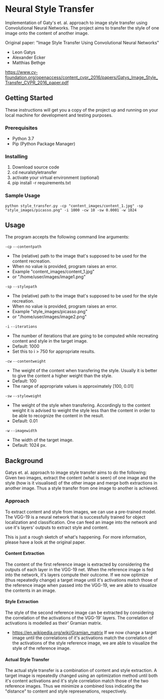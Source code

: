 # Neural Style Transfer

Implementation of Gaty's et. al. approach to image style transfer using Convolutional Neural Networks. The project
aims to transfer the style of one image onto the content of another image.

Original paper:
"Image Style Transfer Using Convolutional Neural Networks"
- Leon Gatys
- Alexander Ecker
- Matthias Bethge

https://www.cv-foundation.org/openaccess/content_cvpr_2016/papers/Gatys_Image_Style_Transfer_CVPR_2016_paper.pdf

## Getting Started

These instructions will get you a copy of the project up and running on your local machine for development and testing purposes.

### Prerequisites

- Python 3.7
- Pip (Python Package Manager)

### Installing

1. Download source code
2. cd neuralstyletransfer
3. activate your virtual environment (optional)
4. pip install -r requirements.txt

### Sample Usage
`python style_transfer.py -cp "content_images/content_1.jpg" -sp "style_images/picasso.png" -i 1000 -cw 10 -sw 0.0001 -w 1024`

## Usage
The program accepts the following command line arguments:

`-cp`
`--contentpath`
- The (relative) path to the image that's supposed to be used for the content recreation. 
- When no value is provided, program raises an error.
- Example "content_images/content_1.jpg"
- or "/home/user/images/image1.png"

`-sp`
`--stylepath`
- The (relative) path to the image that's supposed to be used for the style recreation.
- When no value is provided, program raises an error.
- Example "style_images/picasso.png"
- or "/home/user/images/image2.png"

`-i`
`--iterations`
- The number of iterations that are going to be computed while recreating content and style in the target image.
- Default: 1000
- Set this to i > 750 for appropriate results.

`-cw`
`--contentweight`
- The weight of the content when transfering the style. Usually it is better to give the content a higher weight than the style. 
- Default: 100
- The range of appropriate values is approximately [100, 0.01]

`-sw`
`--styleweight`
- The weight of the style when transfering. Accordingly to the content weight it is advised to weight the style less than the content in order to be able to recognize the content in the result.
- Default: 0.01

`-w`
`--imagewidth`
- The width of the target image.
- Default: 1024 px.

## Background
Gatys et. al. approach to image style transfer aims to do the following: Given two images, extract the content (what is seen) of one image and the style (how is it visualised) of the other image and merge both extractions in another image. Thus a style transfer from one image to another is achieved.

### Approach
To extract content and style from images, we can use a pre-trained model. The VGG-19 is a neural network that is successfully trained for object localization and classification. One can feed an image into the network and use it's layers' outputs to extract style and content.

This is just a rough sketch of what's happening. For more information, please have a look at the original paper.

#### Content Extraction
The content of the first reference image is extracted by considering the outputs of each layer in the VGG-19 net. When the reference image is fed into the network, it's layers compute their outcome. If we now optimize (thus repeatedly change) a target image until it's activations match those of the reference image when passed into the VGG-19, we are able to visualize the contents in an image.

#### Style Extraction
The style of the second reference image can be extracted by considering the correlation of the activations of the VGG-19' layers. The correlation of activations is modelled as their' Gramian matrix. 
- https://en.wikipedia.org/wiki/Gramian_matrix
If we now change a target image until the correlations of it's activations match the correlation of the activations of the style reference image, we are able to visualize the style of the reference image.

#### Actual Style Transfer
The actual style transfer is a combination of content and style extraction. A target image is repeatedly changed using an optimization method until both it's content activations and it's style correlation match those of the two reference images.
Thus we minimize a combined loss indicating the "distance" to content and style represenations, respectively.



